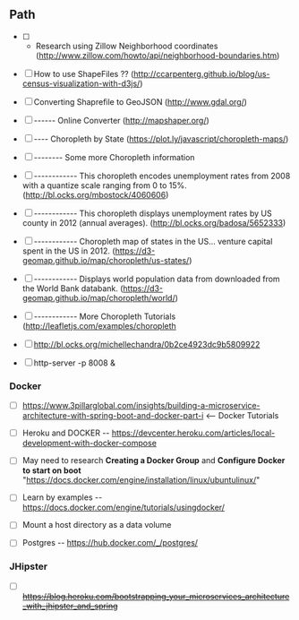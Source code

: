 ## Path

- [ ] - Research using Zillow Neighborhood coordinates (http://www.zillow.com/howto/api/neighborhood-boundaries.htm)
- [ ] How to use ShapeFiles ??  (http://ccarpenterg.github.io/blog/us-census-visualization-with-d3js/)
- [ ] Converting Shaprefile to GeoJSON (http://www.gdal.org/)
- [ ] ------ Online Converter (http://mapshaper.org/)

- [ ] ---- Choropleth by State (https://plot.ly/javascript/choropleth-maps/)

- [ ] -------- Some more Choropleth information
- [ ] ------------ This choropleth encodes unemployment rates from 2008 with a quantize scale ranging from 0 to 15%. (http://bl.ocks.org/mbostock/4060606)
- [ ] ------------ This choropleth displays unemployment rates by US county in 2012 (annual averages). (http://bl.ocks.org/badosa/5652333)
- [ ] ------------ Choropleth map of states in the US... venture capital spent in the US in 2012. (https://d3-geomap.github.io/map/choropleth/us-states/)
- [ ] ------------ Displays world population data from downloaded from the World Bank databank. (https://d3-geomap.github.io/map/choropleth/world/)

- [ ] ------------ More Choropleth Tutorials (http://leafletjs.com/examples/choropleth

- [ ] http://bl.ocks.org/michellechandra/0b2ce4923dc9b5809922

- [ ] http-server -p 8008 &

### Docker

- [ ] https://www.3pillarglobal.com/insights/building-a-microservice-architecture-with-spring-boot-and-docker-part-i  <-- Docker Tutorials

- [ ] Heroku and DOCKER -- https://devcenter.heroku.com/articles/local-development-with-docker-compose

- [ ] May need to research **Creating a Docker Group** and **Configure Docker to start on boot** "https://docs.docker.com/engine/installation/linux/ubuntulinux/"

- [ ] Learn by examples -- https://docs.docker.com/engine/tutorials/usingdocker/

- [ ] Mount a host directory as a data volume

- [ ] Postgres -- https://hub.docker.com/_/postgres/

### JHipster

- [ ] ~~https://blog.heroku.com/bootstrapping_your_microservices_architecture_with_jhipster_and_spring~~
